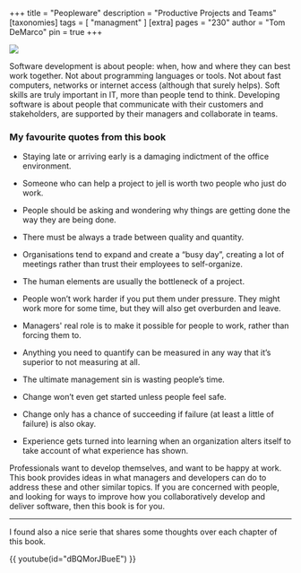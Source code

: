 +++
title = "Peopleware"
description = "Productive Projects and Teams"
[taxonomies]
tags = [ "managment" ]
[extra]
pages = "230"
author = "Tom DeMarco"
pin = true
+++

<a target="_blank"  href="https://www.amazon.de/gp/product/0321934113/ref=as_li_tl?ie=UTF8&camp=1638&creative=6742&creativeASIN=0321934113&linkCode=as2&tag=chemaclass-21&linkId=a10213bcc6a915c2ead790941a89dea2">
    <img border="0" src="https://images-na.ssl-images-amazon.com/images/I/51RuNCswX8L._SX341_BO1,204,203,200_.jpg" >
</a>

<!-- more -->

Software development is about people: when, how and where they can best work together. Not about programming languages
or tools. Not about fast computers, networks or internet access (although that surely helps). Soft skills are truly
important in IT, more than people tend to think. Developing software is about people that communicate with their
customers and stakeholders, are supported by their managers and collaborate in teams.

### My favourite quotes from this book

- Staying late or arriving early is a damaging indictment of the office environment.
- Someone who can help a project to jell is worth two people who just do work.
- People should be asking and wondering why things are getting done the way they are being done.
- There must be always a trade between quality and quantity.

- Organisations tend to expand and create a “busy day”, creating a lot of meetings rather than trust their employees to self-organize.
- The human elements are usually the bottleneck of a project.
- People won’t work harder if you put them under pressure. They might work more for some time, but they will also get overburden and leave.
- Managers' real role is to make it possible for people to work, rather than forcing them to.

- Anything you need to quantify can be measured in any way that it’s superior to not measuring at all.
- The ultimate management sin is wasting people’s time.
- Change won’t even get started unless people feel safe.
- Change only has a chance of succeeding if failure (at least a little of failure) is also okay.

- Experience gets turned into learning when an organization alters itself to take account of what experience has shown.

Professionals want to develop themselves, and want to be happy at work. This book provides ideas in what managers and
developers can do to address these and other similar topics. If you are concerned with people, and looking for ways to
improve how you collaboratively develop and deliver software, then this book is for you.

---

I found also a nice serie that shares some thoughts over each chapter of this book.

{{ youtube(id="dBQMorJBueE") }}
